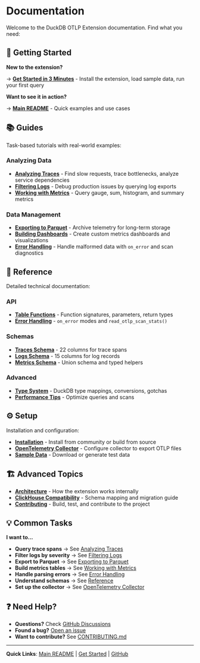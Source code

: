 # Documentation

Welcome to the DuckDB OTLP Extension documentation. Find what you need:

## 🚀 Getting Started

**New to the extension?**

→ **[Get Started in 3 Minutes](get-started.md)** - Install the extension, load sample data, run your first query

**Want to see it in action?**

→ **[Main README](../README.md)** - Quick examples and use cases

## 📚 Guides

Task-based tutorials with real-world examples:

### Analyzing Data

- **[Analyzing Traces](guides/analyzing-traces.md)** - Find slow requests, trace bottlenecks, analyze service dependencies
- **[Filtering Logs](guides/filtering-logs.md)** - Debug production issues by querying log exports
- **[Working with Metrics](guides/working-with-metrics.md)** - Query gauge, sum, histogram, and summary metrics

### Data Management

- **[Exporting to Parquet](guides/exporting-to-parquet.md)** - Archive telemetry for long-term storage
- **[Building Dashboards](guides/building-dashboards.md)** - Create custom metrics dashboards and visualizations
- **[Error Handling](guides/error-handling.md)** - Handle malformed data with `on_error` and scan diagnostics

## 📖 Reference

Detailed technical documentation:

### API

- **[Table Functions](reference/api.md)** - Function signatures, parameters, return types
- **[Error Handling](reference/error-handling.md)** - `on_error` modes and `read_otlp_scan_stats()`

### Schemas

- **[Traces Schema](reference/traces-schema.md)** - 22 columns for trace spans
- **[Logs Schema](reference/logs-schema.md)** - 15 columns for log records
- **[Metrics Schema](reference/metrics-schema.md)** - Union schema and typed helpers

### Advanced

- **[Type System](reference/type-system.md)** - DuckDB type mappings, conversions, gotchas
- **[Performance Tips](reference/performance.md)** - Optimize queries and scans

## ⚙️ Setup

Installation and configuration:

- **[Installation](setup/installation.md)** - Install from community or build from source
- **[OpenTelemetry Collector](setup/collector.md)** - Configure collector to export OTLP files
- **[Sample Data](setup/sample-data.md)** - Download or generate test data

## 🏗️ Advanced Topics

- **[Architecture](architecture.md)** - How the extension works internally
- **[ClickHouse Compatibility](clickhouse-compatibility.md)** - Schema mapping and migration guide
- **[Contributing](../CONTRIBUTING.md)** - Build, test, and contribute to the project

## 💡 Common Tasks

**I want to...**

- **Query trace spans** → See [Analyzing Traces](guides/analyzing-traces.md)
- **Filter logs by severity** → See [Filtering Logs](guides/filtering-logs.md)
- **Export to Parquet** → See [Exporting to Parquet](guides/exporting-to-parquet.md)
- **Build metrics tables** → See [Working with Metrics](guides/working-with-metrics.md)
- **Handle parsing errors** → See [Error Handling](guides/error-handling.md)
- **Understand schemas** → See [Reference](reference/)
- **Set up the collector** → See [OpenTelemetry Collector](setup/collector.md)

## ❓ Need Help?

- **Questions?** Check [GitHub Discussions](https://github.com/smithclay/duckdb-otlp/discussions)
- **Found a bug?** [Open an issue](https://github.com/smithclay/duckdb-otlp/issues)
- **Want to contribute?** See [CONTRIBUTING.md](../CONTRIBUTING.md)

---

**Quick Links**: [Main README](../README.md) | [Get Started](get-started.md) | [GitHub](https://github.com/smithclay/duckdb-otlp)
